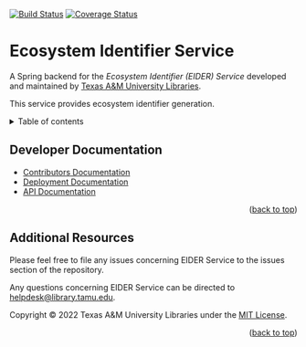 [![Build Status][build-badge]][build-status]
[![Coverage Status][coverage-badge]][coverage-status]

# Ecosystem Identifier Service

<a name="readme-top"></a>

A Spring backend for the *Ecosystem Identifier (EIDER) Service* developed and maintained by [Texas A&M University Libraries][tamu-library].

This service provides ecosystem identifier generation.

<details>
<summary>Table of contents</summary>

  - [Developer Documentation](#developer-documentation)
  - [Additional Resources](#additional-resources)

</details>


## Developer Documentation

- [Contributors Documentation][contribute-guide]
- [Deployment Documentation][deployment-guide]
- [API Documentation][api-guide]

<div align="right">(<a href="#readme-top">back to top</a>)</div>


## Additional Resources

Please feel free to file any issues concerning EIDER Service to the issues section of the repository.

Any questions concerning EIDER Service can be directed to helpdesk@library.tamu.edu.

Copyright © 2022 Texas A&M University Libraries under the [MIT License][license].

<div align="right">(<a href="#readme-top">back to top</a>)</div>


<!-- LINKS -->
[build-badge]: https://github.com/TAMULib/EIDER/workflows/Build/badge.svg
[build-status]: https://github.com/TAMULib/EIDER/actions?query=workflow%3ABuild
[coverage-badge]: https://coveralls.io/repos/github/TAMULib/EIDER/badge.svg
[coverage-status]: https://coveralls.io/github/TAMULib/EIDER

[api-guide]: https://tamulib.github.io/EIDER
[tamu-library]: http://library.tamu.edu
[deployment-guide]: DEPLOYING.md
[contribute-guide]: CONTRIBUTING.md
[license]: LICENSE
